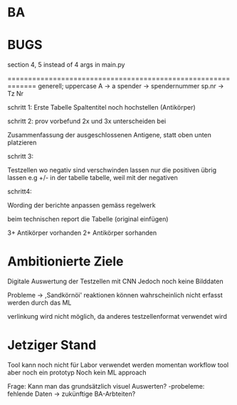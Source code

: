 # BA
BUGS
======================================================

section 4, 5 instead of 4 args in main.py












=============================================================
generell;
uppercase A -> a
spender -> spendernummer
sp.nr -> Tz Nr


schritt 1:
Erste Tabelle Spaltentitel noch hochstellen (Antikörper)


schritt 2:
prov vorbefund 2x und 3x unterscheiden bei 

Zusammenfassung der ausgeschlossenen Antigene, statt oben unten platzieren


schritt 3:

Testzellen wo negativ sind verschwinden lassen nur die positiven übrig lassen e.g +/- in der tabelle tabelle, weil mit der negativen 


schritt4:

Wording der berichte anpassen gemäss regelwerk

beim technischen report die Tabelle (original einfügen)


3+ Antikörper vorhanden
2+ Antikörper sorhanden 



Ambitionierte Ziele
===================================

Digitale Auswertung der Testzellen mit CNN
Jedoch noch keine Bilddaten

Probleme -> ,Sandkörnöi' reaktionen können wahrscheinlich nicht erfasst werden durch das ML

verlinkung wird nicht möglich, da anderes testzellenformat verwendet wird



Jetziger Stand
=============================
Tool kann noch nicht für Labor verwendet werden momentan workflow tool aber noch ein prototyp
Noch kein ML approach

Frage:
Kann man das grundsätzlich visuel Auswerten?
-probeleme: fehlende Daten -> zukünftige BA-Arbteiten?







